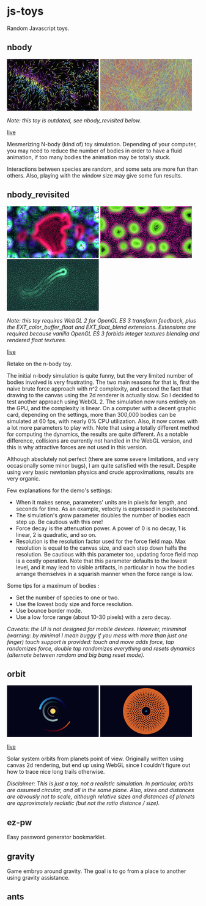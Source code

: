 # js-toys

Random Javascript toys.

## nbody

![](screenshots/n-body_1.jpg) ![](screenshots/n-body_2.jpg)

_Note: this toy is outdated, see nbody_revisited below._

[live](https://dropfred.github.io/js-toys/nbody/index.html)

Mesmerizing N-body (kind of) toy simulation. Depending of your computer, you may need to reduce the number of bodies in order to have a fluid animation, if too many bodies the animation may be totally stuck.

Interactions between species are random, and some sets are more fun than others. Also, playing with the window size may give some fun results.

## nbody_revisited

![](screenshots/n-body_revisited_1.jpg) ![](screenshots/n-body_revisited_2.jpg) ![](screenshots/n-body_revisited_3.jpg)

_Note: this toy requires WebGL 2 for OpenGL ES 3 transform feedback, plus the EXT_color_buffer_float and EXT_float_blend extensions. Extensions are required because vanilla OpenGL ES 3 forbids integer textures blending and rendered float textures._

[live](https://dropfred.github.io/js-toys/nbody_revisited/index.html)

Retake on the n-body toy.

The initial n-body simulation is quite funny, but the very limited number of bodies involved is very frustrating. The two main reasons for that is, first the naive brute force approach with n^2 complexity, and second the fact that drawing to the canvas using the 2d renderer is actually slow. So I decided to test another approach using WebGL 2. The simulation now runs entirely on the GPU, and the complexity is linear. On a computer with a decent graphic card, depending on the settings, more than 300,000 bodies can be simulated at 60 fps, with nearly 0% CPU utilization. Also, it now comes with a lot more parameters to play with. Note that using a totally different method for computing the dynamics, the results are quite different. As a notable difference, collisions are currently not handled in the WebGL version, and this is why attractive forces are not used in this version.

Although absolutely not perfect (there are some severe limitations, and very occasionally some minor bugs), I am quite satisfied with the result. Despite using very basic newtonian physics and crude approximations, results are very organic.

Few explanations for the demo's settings:
- When it makes sense, parameters' units are in pixels for length, and seconds for time. As an example, velocity is expressed in pixels/second.
- The simulation's grow parameter doubles the number of bodies each step up. Be cautious with this one!
- Force decay is the attenuation power. A power of 0 is no decay, 1 is linear, 2 is quadratic, and so on.
- Resolution is the resolution factor used for the force field map. Max resolution is equal to the canvas size, and each step down halfs the resolution. Be cautious with this parameter too, updating force field map is a costly operation. Note that this parameter defaults to the lowest level, and it may lead to visible artifacts, in particular in how the bodies arrange themselves in a squarish manner when the force range is low.

Some tips for a maximum of bodies :
- Set the number of species to one or two.
- Use the lowest body size and force resolution.
- Use bounce border mode.
- Use a low force range (about 10-30 pixels) with a zero decay.

_Caveats: the UI is not designed for mobile devices. However, miniminal (warning: by minimal I mean buggy if you mess with more than just one finger) touch support is provided: touch and move adds force, tap randomizes force, double tap randomizes everything and resets dynamics (alternate between random and big bang reset mode)._

## orbit

![](screenshots/orbit_1.jpg) ![](screenshots/orbit_2.jpg)

[live](https://dropfred.github.io/js-toys/orbit/index.html)

Solar system orbits from planets point of view. Originally written using canvas 2d rendering, but end up using WebGL since I couldn't figure out how to trace nice long trails otherwise.

_Disclaimer: This is just a toy, not a realistic simulation. In particular, orbits are assumed circular, and all in the same plane. Also, sizes and distances are obvously not to scale, although relative sizes and distances of planets are approximately realistic (but not the ratio distance / size)._

## ez-pw

Easy password generator bookmarklet.

## gravity

Game embryo around gravity. The goal is to go from a place to another using gravity assistance.

## ants

